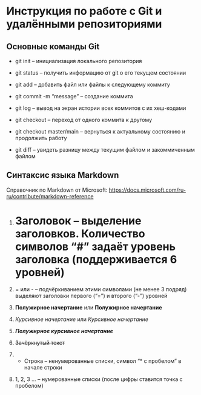 # Инструкция по работе с Git и удалёнными репозиториями

## Основные команды Git

* git init – инициализация локального репозитория

* git status – получить информацию от git о его текущем состоянии

* git add – добавить файл или файлы к следующему коммиту

* git commit -m “message” – создание коммита

* git log – вывод на экран истории всех коммитов с их хеш-кодами

* git checkout – переход от одного коммита к другому

* git checkout master/main – вернуться к актуальному состоянию и продолжить работу

* git diff – увидеть разницу между текущим файлом и закоммиченным файлом

## Синтаксис языка Markdown

Справочник по Markdown от Microsoft:
https://docs.microsoft.com/ru-ru/contribute/markdown-reference

1. # Заголовок – выделение заголовков. Количество символов “#” задаёт уровень заголовка (поддерживается 6 уровней)

2. = или - – подчёркиванием этими символами (не менее 3 подряд) выделяют заголовки первого (“=”) и второго (“-”) уровней

3. **Полужирное начертание** или __Полужирное начертание__

4. *Курсивное начертание* или _Курсивное начертание_

5. ***Полужирное курсивное начертание***

6. ~~Зачёркнутый текст~~

7. * Строка – ненумерованные списки, символ “* с пробелом” в начале строки

8. 1, 2, 3 ... – нумерованные списки (после цифры ставится точка с пробелом)
